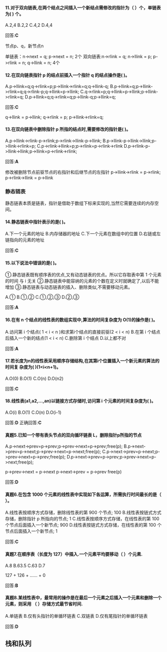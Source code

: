 #### 11.对于双向链表,在两个结点之间插入一个新结点需修改的指针为（ ）个，单链表为( ) 个。
A.2,4 B.2,2 C.4,2 D.4,4

回答:**C**

节点p、q，新节点n

单链表：n->next = q; p->next = n; 2个
双向链表:n->rlink = q; n->llink = p; p->rlink = n; q->llink = n; 4个

#### 12.在双向链表指针 p 的结点前插入一个指针 q 的结点操作是( )。
A.p->llink=q;q->rlink=p;p->llink->rlink=q;q->llink-q;
B.p->llink=q;p->llink->rlink=q;q->rlink-p;q->llink=p->llink; 
C.q->rlink=p;q->llink=p->llink;p->llink->rlink=q; 
D.p->llink=q;q->rlink=q;p->llink-q;p->llink=q;

回答:**C**

q->llink = p->llink;
q->rlink = p;
p->llink->rlink=q;

#### 13.在双向链表中删除指针 p 所指的结点时,需要修改的指针是( )。 
A.p->llink->rlink-p->rlink;p->rlink->llink-p->llink; 
B.p->llink-p->llink->llink;p->llink->rlink=p; 
C.p->rlink->llink=p;p->rlink=p->rlink->rlink 
D.p->rlink-p->llink->llink;p->llink=p->rlink->rlink;

回答:**A**

修改被删除节点前驱节点的右指针和后继节点的左指针
p->llink->rlink = p->rlink;
p->rlink->llink = p->llink

### 静态链表

静态链表本质是链表，指针是借助于数组下标来实现的,当然它需要连续的内存空间。

#### 14.静态链表中指针表示的是( )。 
A.下一个元素的地址 
B.内存储器的地址 
C.下一个元素在数组中的位置 
D.右链或左链指向的元素的地址

回答:**C**

#### 15.以下说法中错误的是( )。
①.静态链表既有顺序表的优点,又有动态链表的优点。所以它存取表中第 1 个元素的时间 与 i 无关 
②.静态链表中能容纳的元素的个数在定义时就确定了,以后不能增加
③.静态链表与动态链表的插入、删除类似,不需要移动元素。 

A.① B.①,② C.①,②,③ D.②,③

回答:**A**

#### 16.在有 n 个结点的线性表的数组实现中,算法的时间复杂度为 O(1)的操作是( )。 
A.访问第 i 个结点( 1 < i < n )和求第i个结点的直接前驱(2 < i < n) 
B.在第 i 个结点后插入一个新的结点(1 < i < n) 
C.删除第 i 个结点 
D.以上都不对

回答:**A**

#### 17.若长度为n的线性表采用顺序存储结构,在其第i个位置插入一个新元素的算法的时间复 杂度为( )(1<i<n+1)。
A.O(0) B.O(1) C.O(n) D.O(n2)

回答:**C**

#### 18.线性表(a1,a2,…,an)以链接方式存储时,访问第 i 个元素的时间复杂度为( )。 
A.O(i) B.O(1) C.O(n) D.O(i-1)

回答:**D**
正确回答:**C**

#### 真题5.已知一个带有表头节点的双向循环链表 L，删除指针p所指的节点
A.p->next->prev=p->prev;p->prev->next=p->prev;free(p); 
B.p->next->prev=p->next;p->prev->next=p->next;free(p); 
C.p->next->prev=p->next;p->prev->next=p->prev;free(p);
D.p->next->prev=p->prev;p->prev->next=p->next;free(p);

p->prev->next = p->next
p->next->prev = p->prev
free(p)

回答:**D**

#### 真题6.在包含 1000 个元素的线性表中实现如下各运算，所需执行时间最长的是（ ）。
A.线性表按顺序方式存储，删除线性表的第 900 个节点; 100
B.线性表按链式方式存储，删除指针 p 所指向的节点; 1
C.线性表按顺序方式存储，在线性表的第 100 个节点后面插入一个新节点; 900 
D.线性表按链式方式存储，在线性表的第 100 个节点后面插入一个新节点; 1

回答:**C**

#### 真题7.在顺序表（长度为 127）中插入.一个元素平均要移动（ ）个元素. 
A.8   B.63.5  C.63  D.7

127 + 126 + …… + 0

回答:**B**

#### 真题8.某线性表中，最常用的操作是在最后一个元素之后插入一个元素和删除一个元素，则采用 （ ）存储方式最节省时间. 
A.单链表  B.仅有头指针的单循环链表  C.双链表  D.仅有尾指针的单循环链表

回答:**D**

## 栈和队列